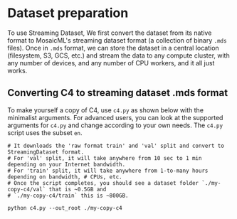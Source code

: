# Dataset preparation

To use Streaming Dataset, We first convert the dataset from its native format to MosaicML's streaming dataset format (a collection of binary `.mds` files). Once in `.mds` format, we can store the dataset in a central location (filesystem, S3, GCS, etc.) and stream the data to any compute cluster, with any number of devices, and any number of CPU workers, and it all just works.

## Converting C4 to streaming dataset .mds format

To make yourself a copy of C4, use `c4.py` as shown below with the minimalist arguments. For advanced users, you can look at the supported arguments for `c4.py` and change according to your own needs. The `c4.py` script uses the subset `en`.

```
# It downloads the 'raw format train' and 'val' split and convert to StreamingDataset format.
# For 'val' split, it will take anywhere from 10 sec to 1 min depending on your Internet bandwidth.
# For 'train' split, it will take anywhere from 1-to-many hours depending on bandwidth, # CPUs, etc.
# Once the script completes, you should see a dataset folder `./my-copy-c4/val` that is ~0.5GB and
# `./my-copy-c4/train` this is ~800GB.

python c4.py --out_root ./my-copy-c4
```
